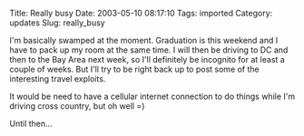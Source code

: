 Title: Really busy
Date: 2003-05-10 08:17:10
Tags: imported
Category: updates
Slug: really_busy

I'm basically swamped at the moment.  Graduation is this weekend and I have to pack up my room at the same time.  I will then be driving to DC and then to the Bay Area next week, so I'll definitely be incognito for at least a couple of weeks.  But I'll try to be right back up to post some of the interesting travel exploits.

It would be need to have a cellular internet connection to do things while I'm driving cross country, but oh well =)

Until then...
